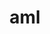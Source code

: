 ---
title: "aml"
layout: cache
categories: [package, v0.19]
meta: {"versions": ["0.2.0"], "compilers": ["gcc@=11.1.0", "oneapi@=2022.1.0"], "oss": ["ubuntu20.04"], "platforms": ["linux"], "targets": ["x86_64"], "stacks": ["e4s", "e4s-oneapi"], "num_specs": 2, "num_specs_by_stack": {"e4s": 1, "e4s-oneapi": 1}}
spec_details: [{"hash": "kj2y4vne6ffor425wpgqmtvfgyubkvtk", "compiler": "gcc@=11.1.0", "versions": ["0.2.0"], "os": "ubuntu20.04", "platform": "linux", "target": "x86_64", "variants": ["build_system=autotools", "~cuda", "~hip", "hip-platform=none", "~hwloc", "~opencl", "~ze"], "stacks": ["e4s"], "size": "-", "tarball": "https://binaries.spack.io/releases/v0.19/build_cache/linux-ubuntu20.04-x86_64/gcc-11.1.0/aml-0.2.0/linux-ubuntu20.04-x86_64-gcc-11.1.0-aml-0.2.0-kj2y4vne6ffor425wpgqmtvfgyubkvtk.spack"}, {"hash": "lnpy3ozk4l4tvp6sgsqpcuoecccd75ur", "compiler": "oneapi@=2022.1.0", "versions": ["0.2.0"], "os": "ubuntu20.04", "platform": "linux", "target": "x86_64", "variants": ["build_system=autotools", "~cuda", "~hip", "hip-platform=none", "~hwloc", "~opencl", "+ze"], "stacks": ["e4s-oneapi"], "size": "-", "tarball": "https://binaries.spack.io/releases/v0.19/build_cache/linux-ubuntu20.04-x86_64/oneapi-2022.1.0/aml-0.2.0/linux-ubuntu20.04-x86_64-oneapi-2022.1.0-aml-0.2.0-lnpy3ozk4l4tvp6sgsqpcuoecccd75ur.spack"}]
---